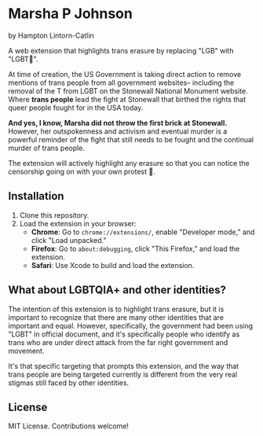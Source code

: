 # Marsha P Johnson

by Hampton Lintorn-Catlin

A web extension that highlights trans erasure by replacing "LGB" with "LGBT🧱".

At time of creation, the US Government is taking direct action to remove mentions of trans people from all
government websites– including the removal of the T from LGBT on the Stonewall National Monument website.
Where **trans people** lead the fight at Stonewall that birthed the rights that queer people fought for in the
USA today.

**And yes, I know, Marsha did not throw the first brick at Stonewall.** However, her outspokenness and activism and eventual
murder is a powerful reminder of the fight that still needs to be fought and the continual murder of trans people.

The extension will actively highlight any erasure so that you can notice the censorship going on with your
own protest 🧱.

## Installation
1. Clone this repository.
2. Load the extension in your browser:
   - **Chrome**: Go to `chrome://extensions/`, enable "Developer mode," and click "Load unpacked."
   - **Firefox**: Go to `about:debugging`, click "This Firefox," and load the extension.
   - **Safari**: Use Xcode to build and load the extension.


## What about LGBTQIA+ and other identities?

The intention of this extension is to highlight trans erasure, but it is important to recognize that there are
many other identities that are important and equal. However, specifically, the government had been using "LGBT"
in official document, and it's specifically people who identify as trans who are under direct attack from the far
right government and movement.

It's that specific targeting that prompts this extension, and the way that trans people are being targeted 
currently is different from the very real stigmas still faced by other identities.

## License
MIT License. Contributions welcome!
